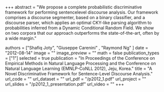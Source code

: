 +++
abstract = "We propose a complete probabilistic discriminative framework for performing sentencelevel discourse analysis. Our framework comprises a discourse segmenter, based on a binary classifier, and a discourse parser, which applies an optimal CKY-like parsing algorithm to probabilities inferred from a Dynamic Conditional Random Field. We show on two corpora that our approach outperforms the state-of-the-art, often by a wide margin."

authors = ["Shafiq Joty", "Giuseppe Carenini" , "Raymond Ng" ]
date = "2012-08-14"
image = ""
image_preview = ""
math = false
publication_types = ["1"]
selected = true
publication = "In Proceedings of the Conference on Empirical Methods in Natural Language Processing and the Conference on Natural Language Learning (EMNLP-CoNLL 2012), Jeju, Korea."
title = "A Novel Discriminative Framework for Sentence-Level Discourse Analysis."
url_code = ""
url_dataset = ""
url_pdf = "/p2012_1.pdf"
url_project = ""
url_slides = "/p2012_1_presentation.pdf"
url_video = ""
+++


